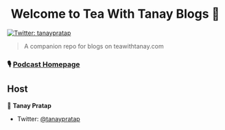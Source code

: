 <h1 align="center">Welcome to Tea With Tanay Blogs 👋</h1>
<p>
  <a href="https://twitter.com/tanaypratap">
    <img alt="Twitter: tanaypratap" src="https://img.shields.io/twitter/follow/tanaypratap.svg?style=social" target="_blank" />
  </a>
</p>


> A companion repo for blogs on teawithtanay.com

### 🎙️ [Podcast Homepage](https://teawithtanay.com)

## Host

👤 **Tanay Pratap**

* Twitter: [@tanaypratap](https://twitter.com/tanaypratap)
